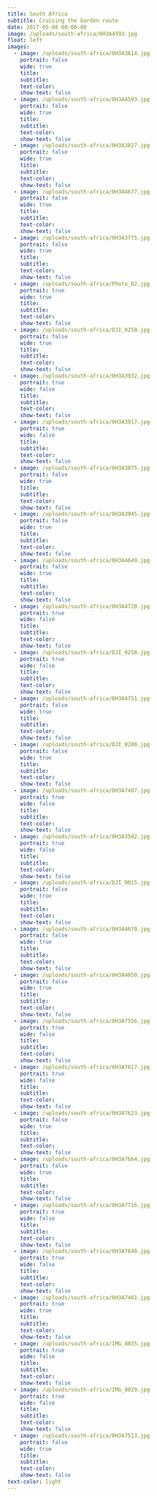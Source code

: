 ```yaml
---
title: South Africa
subtitle: Cruising the Garden route
date: 2017-05-08 00:00:00
image: /uploads/south-africa/0H3A4593.jpg
float: left
images:
  - image: /uploads/south-africa/0H3A3614.jpg
    portrait: false
    wide: true
    title:
    subtitle:
    text-color:
    show-text: false
  - image: /uploads/south-africa/0H3A4593.jpg
    portrait: false
    wide: true
    title:
    subtitle:
    text-color:
    show-text: false
  - image: /uploads/south-africa/0H3A3827.jpg
    portrait: false
    wide: true
    title:
    subtitle:
    text-color:
    show-text: false
  - image: /uploads/south-africa/0H3A4677.jpg
    portrait: false
    wide: true
    title:
    subtitle:
    text-color:
    show-text: false
  - image: /uploads/south-africa/0H3A3775.jpg
    portrait: false
    wide: true
    title:
    subtitle:
    text-color:
    show-text: false
  - image: /uploads/south-africa/Photo_02.jpg
    portrait: true
    wide: true
    title:
    subtitle:
    text-color:
    show-text: false
  - image: /uploads/south-africa/DJI_0250.jpg
    portrait: false
    wide: true
    title:
    subtitle:
    text-color:
    show-text: false
  - image: /uploads/south-africa/0H3A3932.jpg
    portrait: true
    wide: false
    title:
    subtitle:
    text-color:
    show-text: false
  - image: /uploads/south-africa/0H3A3917.jpg
    portrait: true
    wide: false
    title:
    subtitle:
    text-color:
    show-text: false
  - image: /uploads/south-africa/0H3A3875.jpg
    portrait: false
    wide: true
    title:
    subtitle:
    text-color:
    show-text: false
  - image: /uploads/south-africa/0H3A3945.jpg
    portrait: false
    wide: true
    title:
    subtitle:
    text-color:
    show-text: false
  - image: /uploads/south-africa/0H3A4649.jpg
    portrait: false
    wide: true
    title:
    subtitle:
    text-color:
    show-text: false
  - image: /uploads/south-africa/0H3A4720.jpg
    portrait: true
    wide: false
    title:
    subtitle:
    text-color:
    show-text: false
  - image: /uploads/south-africa/DJI_0258.jpg
    portrait: true
    wide: false
    title:
    subtitle:
    text-color:
    show-text: false
  - image: /uploads/south-africa/0H3A4751.jpg
    portrait: false
    wide: true
    title:
    subtitle:
    text-color:
    show-text: false
  - image: /uploads/south-africa/DJI_0200.jpg
    portrait: false
    wide: true
    title:
    subtitle:
    text-color:
    show-text: false
  - image: /uploads/south-africa/0H3A7407.jpg
    portrait: true
    wide: false
    title:
    subtitle:
    text-color:
    show-text: false
  - image: /uploads/south-africa/0H3A3502.jpg
    portrait: true
    wide: false
    title:
    subtitle:
    text-color:
    show-text: false
  - image: /uploads/south-africa/DJI_0015.jpg
    portrait: false
    wide: true
    title:
    subtitle:
    text-color:
    show-text: false
  - image: /uploads/south-africa/0H3A4670.jpg
    portrait: false
    wide: true
    title:
    subtitle:
    text-color:
    show-text: false
  - image: /uploads/south-africa/0H3A4850.jpg
    portrait: false
    wide: true
    title:
    subtitle:
    text-color:
    show-text: false
  - image: /uploads/south-africa/0H3A7556.jpg
    portrait: true
    wide: false
    title:
    subtitle:
    text-color:
    show-text: false
  - image: /uploads/south-africa/0H3A7617.jpg
    portrait: true
    wide: false
    title:
    subtitle:
    text-color:
    show-text: false
  - image: /uploads/south-africa/0H3A7623.jpg
    portrait: false
    wide: true
    title:
    subtitle:
    text-color:
    show-text: false
  - image: /uploads/south-africa/0H3A7664.jpg
    portrait: false
    wide: true
    title:
    subtitle:
    text-color:
    show-text: false
  - image: /uploads/south-africa/0H3A7716.jpg
    portrait: true
    wide: false
    title:
    subtitle:
    text-color:
    show-text: false
  - image: /uploads/south-africa/0H3A7648.jpg
    portrait: true
    wide: false
    title:
    subtitle:
    text-color:
    show-text: false
  - image: /uploads/south-africa/0H3A7461.jpg
    portrait: true
    wide: true
    title:
    subtitle:
    text-color:
    show-text: false
  - image: /uploads/south-africa/IMG_8035.jpg
    portrait: true
    wide: false
    title:
    subtitle:
    text-color:
    show-text: false
  - image: /uploads/south-africa/IMG_8029.jpg
    portrait: true
    wide: false
    title:
    subtitle:
    text-color:
    show-text: false
  - image: /uploads/south-africa/0H3A7513.jpg
    portrait: false
    wide: true
    title:
    subtitle:
    text-color:
    show-text: false
text-color: light
---
```



